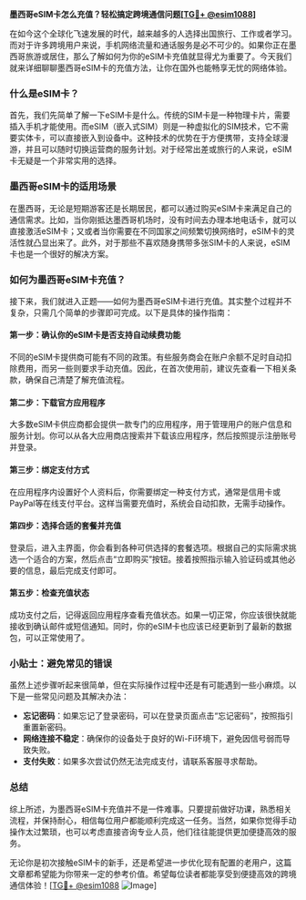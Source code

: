 **墨西哥eSIM卡怎么充值？轻松搞定跨境通信问题[[TG💪+ @esim1088](https://t.me/s/esim1088)]**

在如今这个全球化飞速发展的时代，越来越多的人选择出国旅行、工作或者学习。而对于许多跨境用户来说，手机网络流量和通话服务是必不可少的。如果你正在墨西哥旅游或居住，那么了解如何为你的eSIM卡充值就显得尤为重要了。今天我们就来详细聊聊墨西哥eSIM卡的充值方法，让你在国外也能畅享无忧的网络体验。

### 什么是eSIM卡？

首先，我们先简单了解一下eSIM卡是什么。传统的SIM卡是一种物理卡片，需要插入手机才能使用。而eSIM（嵌入式SIM）则是一种虚拟化的SIM技术，它不需要实体卡，可以直接嵌入到设备中。这种技术的优势在于方便携带，支持全球漫游，并且可以随时切换运营商的服务计划。对于经常出差或旅行的人来说，eSIM卡无疑是一个非常实用的选择。

### 墨西哥eSIM卡的适用场景

在墨西哥，无论是短期游客还是长期居民，都可以通过购买eSIM卡来满足自己的通信需求。比如，当你刚抵达墨西哥机场时，没有时间去办理本地电话卡，就可以直接激活eSIM卡；又或者当你需要在不同国家之间频繁切换网络时，eSIM卡的灵活性就凸显出来了。此外，对于那些不喜欢随身携带多张SIM卡的人来说，eSIM卡也是一个很好的解决方案。

### 如何为墨西哥eSIM卡充值？

接下来，我们就进入正题——如何为墨西哥eSIM卡进行充值。其实整个过程并不复杂，只需几个简单的步骤即可完成。以下是具体的操作指南：

#### 第一步：确认你的eSIM卡是否支持自动续费功能

不同的eSIM卡提供商可能有不同的政策。有些服务商会在账户余额不足时自动扣除费用，而另一些则要求手动充值。因此，在首次使用前，建议先查看一下相关条款，确保自己清楚了解充值流程。

#### 第二步：下载官方应用程序

大多数eSIM卡供应商都会提供一款专门的应用程序，用于管理用户的账户信息和服务计划。你可以从各大应用商店搜索并下载该应用程序，然后按照提示注册账号并登录。

#### 第三步：绑定支付方式

在应用程序内设置好个人资料后，你需要绑定一种支付方式，通常是信用卡或PayPal等在线支付平台。这样当需要充值时，系统会自动扣款，无需手动操作。

#### 第四步：选择合适的套餐并充值

登录后，进入主界面，你会看到各种可供选择的套餐选项。根据自己的实际需求挑选一个适合的方案，然后点击“立即购买”按钮。接着按照指示输入验证码或其他必要的信息，最后完成支付即可。

#### 第五步：检查充值状态

成功支付之后，记得返回应用程序查看充值状态。如果一切正常，你应该很快就能接收到确认邮件或短信通知。同时，你的eSIM卡也应该已经更新到了最新的数据包，可以正常使用了。

### 小贴士：避免常见的错误

虽然上述步骤听起来很简单，但在实际操作过程中还是有可能遇到一些小麻烦。以下是一些常见问题及其解决办法：

- **忘记密码**：如果忘记了登录密码，可以在登录页面点击“忘记密码”，按照指引重置新密码。
- **网络连接不稳定**：确保你的设备处于良好的Wi-Fi环境下，避免因信号弱而导致失败。
- **支付失败**：如果多次尝试仍然无法完成支付，请联系客服寻求帮助。

### 总结

综上所述，为墨西哥eSIM卡充值并不是一件难事。只要提前做好功课，熟悉相关流程，并保持耐心，相信每位用户都能顺利完成这一任务。当然，如果你觉得手动操作太过繁琐，也可以考虑直接咨询专业人员，他们往往能提供更加便捷高效的服务。

无论你是初次接触eSIM卡的新手，还是希望进一步优化现有配置的老用户，这篇文章都希望能为你带来一定的参考价值。希望每位读者都能享受到便捷高效的跨境通信体验！[[TG💪+ @esim1088](https://t.me/s/esim1088) ![Image](https://i.postimg.cc/4NQfJmqS/Snipaste-2025-05-13-00-14-12.png)]